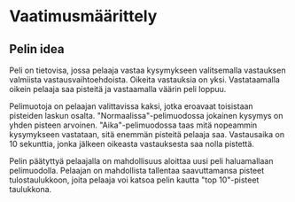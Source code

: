 # Vaatimusmäärittely
## Pelin idea
Peli on tietovisa, jossa pelaaja vastaa kysymykseen valitsemalla vastauksen valmiista vastausvaihtoehdoista. Oikeita vastauksia on yksi. Vastataamalla oikein pelaaja saa pisteitä ja vastaamalla väärin peli loppuu.

Pelimuotoja on pelaajan valittavissa kaksi, jotka eroavaat toisistaan pisteiden laskun osalta. "Normaalissa"-pelimuodossa jokainen kysymys on yhden pisteen arvoinen. "Aika"-pelimuodossa taas mitä nopeammin  kysymykseen vastataan, sitä enemmän pisteitä pelaaja saa. Vastausaika on 10 sekunttia, jonka jälkeen oikeasta vastauksesta saa nolla pistettä.

Pelin päätyttyä pelaajalla on mahdollisuus aloittaa uusi peli haluamallaan pelimuodolla. Pelaajan on mahdollista tallentaa saavuttamansa pisteet tulostaulukkoon, joita pelaaja voi katsoa pelin kautta "top 10"-pisteet taulukkona.

